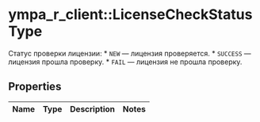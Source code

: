 # ympa_r_client::LicenseCheckStatusType

Статус проверки лицензии:  * `NEW` — лицензия проверяется. * `SUCCESS` — лицензия прошла проверку. * `FAIL` — лицензия не прошла проверку. 

## Properties
Name | Type | Description | Notes
------------ | ------------- | ------------- | -------------


